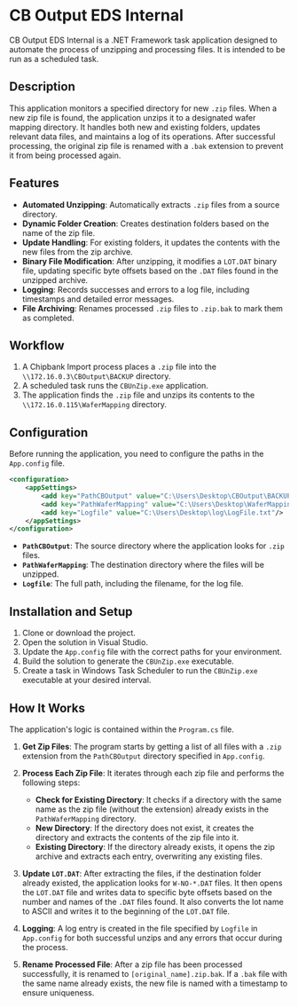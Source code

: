 # CB Output EDS Internal

CB Output EDS Internal is a .NET Framework task application designed to automate the process of unzipping and processing files. It is intended to be run as a scheduled task.

## Description

This application monitors a specified directory for new `.zip` files. When a new zip file is found, the application unzips it to a designated wafer mapping directory. It handles both new and existing folders, updates relevant data files, and maintains a log of its operations. After successful processing, the original zip file is renamed with a `.bak` extension to prevent it from being processed again.

## Features

  * **Automated Unzipping**: Automatically extracts `.zip` files from a source directory.
  * **Dynamic Folder Creation**: Creates destination folders based on the name of the zip file.
  * **Update Handling**: For existing folders, it updates the contents with the new files from the zip archive.
  * **Binary File Modification**: After unzipping, it modifies a `LOT.DAT` binary file, updating specific byte offsets based on the `.DAT` files found in the unzipped archive.
  * **Logging**: Records successes and errors to a log file, including timestamps and detailed error messages.
  * **File Archiving**: Renames processed `.zip` files to `.zip.bak` to mark them as completed.

## Workflow

1.  A Chipbank Import process places a `.zip` file into the `\\172.16.0.3\CBOutput\BACKUP` directory.
2.  A scheduled task runs the `CBUnZip.exe` application.
3.  The application finds the `.zip` file and unzips its contents to the `\\172.16.0.115\WaferMapping` directory.

## Configuration

Before running the application, you need to configure the paths in the `App.config` file.

```xml
<configuration>
	<appSettings>
		<add key="PathCBOutput" value="C:\Users\Desktop\CBOutput\BACKUP"/>
		<add key="PathWaferMapping" value="C:\Users\Desktop\WaferMapping\"/>
		<add key="Logfile" value="C:\Users\Desktop\log\LogFile.txt"/>
	</appSettings>
</configuration>
```

  * **`PathCBOutput`**: The source directory where the application looks for `.zip` files.
  * **`PathWaferMapping`**: The destination directory where the files will be unzipped.
  * **`Logfile`**: The full path, including the filename, for the log file.

## Installation and Setup

1.  Clone or download the project.
2.  Open the solution in Visual Studio.
3.  Update the `App.config` file with the correct paths for your environment.
4.  Build the solution to generate the `CBUnZip.exe` executable.
5.  Create a task in Windows Task Scheduler to run the `CBUnZip.exe` executable at your desired interval.

## How It Works

The application's logic is contained within the `Program.cs` file.

1.  **Get Zip Files**: The program starts by getting a list of all files with a `.zip` extension from the `PathCBOutput` directory specified in `App.config`.

2.  **Process Each Zip File**: It iterates through each zip file and performs the following steps:

      * **Check for Existing Directory**: It checks if a directory with the same name as the zip file (without the extension) already exists in the `PathWaferMapping` directory.
      * **New Directory**: If the directory does not exist, it creates the directory and extracts the contents of the zip file into it.
      * **Existing Directory**: If the directory already exists, it opens the zip archive and extracts each entry, overwriting any existing files.

3.  **Update `LOT.DAT`**: After extracting the files, if the destination folder already existed, the application looks for `W-NO-*.DAT` files. It then opens the `LOT.DAT` file and writes data to specific byte offsets based on the number and names of the `.DAT` files found. It also converts the lot name to ASCII and writes it to the beginning of the `LOT.DAT` file.

4.  **Logging**: A log entry is created in the file specified by `Logfile` in `App.config` for both successful unzips and any errors that occur during the process.

5.  **Rename Processed File**: After a zip file has been processed successfully, it is renamed to `[original_name].zip.bak`. If a `.bak` file with the same name already exists, the new file is named with a timestamp to ensure uniqueness.
